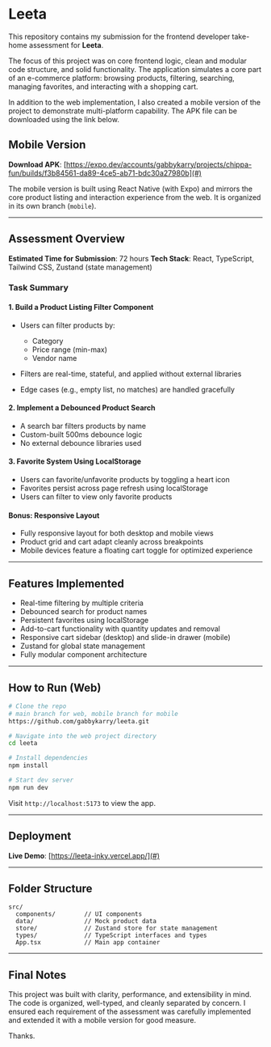# Leeta

This repository contains my submission for the frontend developer take-home assessment for **Leeta**.

The focus of this project was on core frontend logic, clean and modular code structure, and solid functionality. The application simulates a core part of an e-commerce platform: browsing products, filtering, searching, managing favorites, and interacting with a shopping cart.

In addition to the web implementation, I also created a mobile version of the project to demonstrate multi-platform capability. The APK file can be downloaded using the link below.

## Mobile Version

**Download APK**: [https://expo.dev/accounts/gabbykarry/projects/chippa-fun/builds/f3b84561-da89-4ce5-ab71-bdc30a27980b](#)

The mobile version is built using React Native (with Expo) and mirrors the core product listing and interaction experience from the web. It is organized in its own branch (`mobile`).

---

## Assessment Overview

**Estimated Time for Submission**: 72 hours
**Tech Stack**: React, TypeScript, Tailwind CSS, Zustand (state management)

### Task Summary

#### 1. Build a Product Listing Filter Component

- Users can filter products by:
  - Category
  - Price range (min-max)
  - Vendor name

- Filters are real-time, stateful, and applied without external libraries
- Edge cases (e.g., empty list, no matches) are handled gracefully

#### 2. Implement a Debounced Product Search

- A search bar filters products by name
- Custom-built 500ms debounce logic
- No external debounce libraries used

#### 3. Favorite System Using LocalStorage

- Users can favorite/unfavorite products by toggling a heart icon
- Favorites persist across page refresh using localStorage
- Users can filter to view only favorite products

#### Bonus: Responsive Layout

- Fully responsive layout for both desktop and mobile views
- Product grid and cart adapt cleanly across breakpoints
- Mobile devices feature a floating cart toggle for optimized experience

---

## Features Implemented

- Real-time filtering by multiple criteria
- Debounced search for product names
- Persistent favorites using localStorage
- Add-to-cart functionality with quantity updates and removal
- Responsive cart sidebar (desktop) and slide-in drawer (mobile)
- Zustand for global state management
- Fully modular component architecture

---

## How to Run (Web)

```bash
# Clone the repo
# main branch for web, mobile branch for mobile
https://github.com/gabbykarry/leeta.git

# Navigate into the web project directory
cd leeta

# Install dependencies
npm install

# Start dev server
npm run dev
```

Visit `http://localhost:5173` to view the app.

---

## Deployment

**Live Demo**: [https://leeta-inky.vercel.app/](#)

---

## Folder Structure

```
src/
  components/        // UI components
  data/              // Mock product data
  store/             // Zustand store for state management
  types/             // TypeScript interfaces and types
  App.tsx            // Main app container
```

---

## Final Notes

This project was built with clarity, performance, and extensibility in mind. The code is organized, well-typed, and cleanly separated by concern. I ensured each requirement of the assessment was carefully implemented and extended it with a mobile version for good measure.

Thanks.
